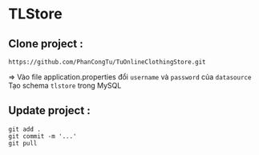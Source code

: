# TLStore

## Clone project :
  `https://github.com/PhanCongTu/TuOnlineClothingStore.git`
  
=> Vào file application.properties đổi `username` và `password` của `datasource`\
Tạo schema `tlstore` trong MySQL

## Update project :

  `git add .`\
  `git commit -m '...'`\
  `git pull`
